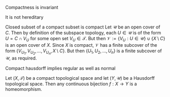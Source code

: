 Compactness is invariant

It is not hereditary

Closed subset of a compact subset is compact
	Let $\mathcal{U}$ be an open cover of $C$. Then by definition of the subspace topology, each $U \in \mathcal{U}$ is of the form $U = C \cap V_U$ for some open set $V_U \in \mathcal{T}$. But then $\mathcal{V} := \{ V_U : U \in \mathcal{U} \} \cup \{ X \setminus C \}$ is an open cover of $X$. Since $X$ is compact, $\mathcal{V}$ has a finite subcover of the form $\{ V_{U_1}, V_{U_2}, \dots, V_{U_n}, X \setminus C \}$. But then $\{U_1, U_2, \dots, U_n \}$ is a finite subcover of $\mathcal{U}$, as required.

Compact hausdorff implies regular as well as normal


Let $(X, \mathcal{T})$ be a compact topological space and let $(Y, \mathcal{U})$ be a Hausdorff topological space. Then any continuous bijection $f : X \to Y$ is a homeomorphism.


